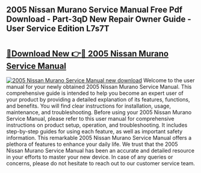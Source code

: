 ## 2005 Nissan Murano Service Manual Free Pdf Download - Part-3qD New Repair Owner Guide - User Service Edition L7s7T

# <h2><a href="http://bc39958.oget.top/?id=2005+Nissan+Murano+Service+Manual">🔗Download New 👉🔴 2005 Nissan Murano Service Manual</a></h2>

[![2005 Nissan Murano Service Manual new download](https://i.imgur.com/5g1atiW.png)](http://bc39958.oget.top/?id=2005+Nissan+Murano+Service+Manual)
Welcome to the user manual for your newly obtained 2005 Nissan Murano Service Manual. This comprehensive guide is intended to help you become an expert user of your product by providing a detailed explanation of its features, functions, and benefits. You will find clear instructions for installation, usage, maintenance, and troubleshooting. Before using your 2005 Nissan Murano Service Manual, please refer to this user manual for comprehensive instructions on product setup, operation, and troubleshooting. It includes step-by-step guides for using each feature, as well as important safety information. This remarkable 2005 Nissan Murano Service Manual offers a plethora of features to enhance your daily life. We trust that the 2005 Nissan Murano Service Manual has been an accurate and detailed resource in your efforts to master your new device. In case of any queries or concerns, please do not hesitate to reach out to our customer service team.
